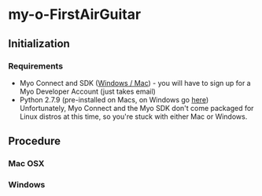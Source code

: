 # my-o-FirstAirGuitar

## Initialization
### Requirements
* Myo Connect and SDK ([Windows / Mac](https://developer.thalmic.com/downloads)) - you will have to sign up for a Myo Developer Account (just takes email)
* Python 2.7.9 (pre-installed on Macs, on Windows go [here](https://www.python.org/downloads/release/python-279/))
Unfortunately, Myo Connect and the Myo SDK don't come packaged for Linux distros at this time, so you're stuck with either Mac or Windows.

## Procedure

### Mac OSX

### Windows